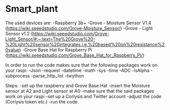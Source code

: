 # Smart_plant
The used devices are:
-Raspberry 3b+
-Grove - Moisture Sensor V1.4 (https://wiki.seeedstudio.com/Grove-Moisture_Sensor/)
-Grove - Light Sensor v1.2 (https://wiki.seeedstudio.com/Grove-Light_Sensor/#:~:text=The%20Grove%20-%20Light%20sensor%20integrates,i.e.%20based%20on%20resistance%20value)
-Grove Base Hat for Raspberry Pi (https://wiki.seeedstudio.com/Grove_Base_Hat_for_Raspberry_Pi/)



In order to run the code makes sure that the following packages work on your raspi:
-Json
-request
-datetime
-math
-sys
-time
-ADC
-isAlpha
-subprocess
-parse_http_list
-twython


Steps:
-set up the raspberry and Grove Base Hat
-insert the Moisture sensor at A2 and Light sensor at A0
-make sure that the said packages work on your raspi
-set up a Corlysis and Twitter account
-adjust the code (Corlysis token etc.)
-run the code
